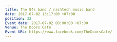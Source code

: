 ```yaml
---
title: The 84s band / nashtech music band
date: 2017-07-02 13:17:00 +07:00
position: 32
Event date: 2017-07-02 00:00:00 +07:00
Venue: The Doors Cafe
Event URL: https://www.facebook.com/TheDoorsCafe/
---
```


